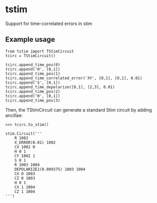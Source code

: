 # tstim
Support for time-correlated errors in stim

## Example usage

```
from tstim import TStimCircuit
tcirc = TStimCircuit()

tcirc.append_time_pos(0)
tcirc.append('H', [0,1])
tcirc.append_time_pos(1)
tcirc.append_time_correlated_error('XY', [0,1], [0,1], 0.01)
tcirc.append('S', [0,1])
tcirc.append_time_depolarize([0,1], [2,3], 0.01)
tcirc.append_time_pos(2)
tcirc.append('H', [0,1])
tcirc.append_time_pos(3)
```

Then, the TStimCircuit can generate a standard Stim circuit by adding ancillae:
```
>>> tcirc.to_stim()

stim.Circuit('''
    R 1002
    X_ERROR(0.01) 1002
    CX 1002 0
    H 0 1
    CY 1002 1
    S 0 1
    R 1003 1004
    DEPOLARIZE2(0.009375) 1003 1004
    CX 0 1003
    CZ 0 1003
    H 0 1
    CX 1 1004
    CZ 1 1004
''')
```